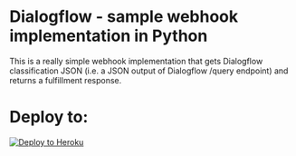 # Dialogflow - sample webhook implementation in Python

This is a really simple webhook implementation that gets Dialogflow classification JSON (i.e. a JSON output of Dialogflow /query endpoint) and returns a fulfillment response.


# Deploy to:
[![Deploy to Heroku](https://www.herokucdn.com/deploy/button.svg)](https://heroku.com/deploy)


